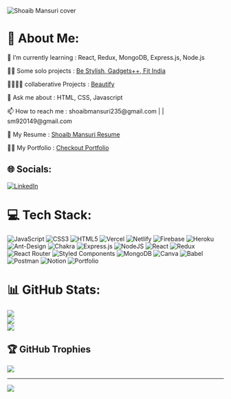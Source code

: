 
![Shoaib Mansuri cover](https://user-images.githubusercontent.com/112754545/226360216-a58babac-da75-4950-b672-6e6103237aa7.jpg)

<!--
**Shoaib20-1998/Shoaib20-1998** is a ✨ _special_ ✨ repository because its `README.md` (this file) appears on your GitHub profile.

Here are some ideas to get you started:

- 🔭 I’m currently working on ...
- 🌱 I’m currently learning ...
- 👯 I’m looking to collaborate on ...
- 🤔 I’m looking for help with ...
- 💬 Ask me about ...
- 📫 How to reach me: ...
- 😄 Pronouns: ...
- ⚡ Fun fact: ...
-->



# 💫 About Me:
 <p> 🌱 I’m currently learning :  React, Redux, MongoDB, Express.js, Node.js </p>
 <p> 🙋‍♂️ Some solo projects :  <a href="https://bestylish.vercel.app/">Be Stylish</a>,<a href="https://gadgets-rho.vercel.app/">   Gadgets++</a>,<a href="https://shoaibmansuriproject1.netlify.app">   Fit India</a></p>
 <p> 👨‍👩‍👧‍👦 collaberative Projects :  <a href="https://beautiffy.netlify.app/">Beautify</a> </p>
 <p> 💬 Ask me about :  HTML, CSS, Javascript</p>
 <p> 📫 How to reach me :  shoaibmansuri235@gmail.com | | sm920149@gmail.com</p>
 <p>📄 My Resume : <a href="https://drive.google.com/file/d/1JoDW9yn8t8igRx9Jj9z5QeWwhpp0CMDW/view?usp=share_link">Shoaib Mansuri Resume</a></p>
 <p>💂‍♂️ My Portfolio :  <a href="https://Shoaib20-1998.github.io"> Checkout Portfolio </a></p>
 



## 🌐 Socials:
[![LinkedIn](https://img.shields.io/badge/LinkedIn-%230077B5.svg?logo=linkedin&logoColor=white)](https://www.linkedin.com/in/shoaib-mansuri-7753b2218/) 

# 💻 Tech Stack:
![JavaScript](https://img.shields.io/badge/javascript-%23323330.svg?style=for-the-badge&logo=javascript&logoColor=%23F7DF1E) ![CSS3](https://img.shields.io/badge/css3-%231572B6.svg?style=for-the-badge&logo=css3&logoColor=white) ![HTML5](https://img.shields.io/badge/html5-%23E34F26.svg?style=for-the-badge&logo=html5&logoColor=white) ![Vercel](https://img.shields.io/badge/vercel-%23000000.svg?style=for-the-badge&logo=vercel&logoColor=white) ![Netlify](https://img.shields.io/badge/netlify-%23000000.svg?style=for-the-badge&logo=netlify&logoColor=#00C7B7) ![Firebase](https://img.shields.io/badge/firebase-%23039BE5.svg?style=for-the-badge&logo=firebase) ![Heroku](https://img.shields.io/badge/heroku-%23430098.svg?style=for-the-badge&logo=heroku&logoColor=white) ![Ant-Design](https://img.shields.io/badge/-AntDesign-%230170FE?style=for-the-badge&logo=ant-design&logoColor=white) ![Chakra](https://img.shields.io/badge/chakra-%234ED1C5.svg?style=for-the-badge&logo=chakraui&logoColor=white) ![Express.js](https://img.shields.io/badge/express.js-%23404d59.svg?style=for-the-badge&logo=express&logoColor=%2361DAFB) ![NodeJS](https://img.shields.io/badge/node.js-6DA55F?style=for-the-badge&logo=node.js&logoColor=white) ![React](https://img.shields.io/badge/react-%2320232a.svg?style=for-the-badge&logo=react&logoColor=%2361DAFB) ![Redux](https://img.shields.io/badge/redux-%23593d88.svg?style=for-the-badge&logo=redux&logoColor=white) ![React Router](https://img.shields.io/badge/React_Router-CA4245?style=for-the-badge&logo=react-router&logoColor=white) ![Styled Components](https://img.shields.io/badge/styled--components-DB7093?style=for-the-badge&logo=styled-components&logoColor=white) ![MongoDB](https://img.shields.io/badge/MongoDB-%234ea94b.svg?style=for-the-badge&logo=mongodb&logoColor=white) ![Canva](https://img.shields.io/badge/Canva-%2300C4CC.svg?style=for-the-badge&logo=Canva&logoColor=white) ![Babel](https://img.shields.io/badge/Babel-F9DC3e?style=for-the-badge&logo=babel&logoColor=black) ![Postman](https://img.shields.io/badge/Postman-FF6C37?style=for-the-badge&logo=postman&logoColor=white) ![Notion](https://img.shields.io/badge/Notion-%23000000.svg?style=for-the-badge&logo=notion&logoColor=white) ![Portfolio](https://img.shields.io/badge/Portfolio-%23000000.svg?style=for-the-badge&logo=firefox&logoColor=#FF7139)
# 📊 GitHub Stats:
![](https://github-readme-stats.vercel.app/api?username=Shoaib20-1998&theme=highcontrast&hide_border=false&include_all_commits=true&count_private=true)<br/>
![](https://github-readme-streak-stats.herokuapp.com/?user=Shoaib20-1998&theme=highcontrast&hide_border=false)<br/>
![](https://github-readme-stats.vercel.app/api/top-langs/?username=Shoaib20-1998&theme=highcontrast&hide_border=false&include_all_commits=true&count_private=true&layout=compact)

## 🏆 GitHub Trophies
![](https://github-profile-trophy.vercel.app/?username=Shoaib20-1998&theme=radical&no-frame=false&no-bg=false&margin-w=4)

---
[![](https://visitcount.itsvg.in/api?id=Shoaib20-1998&icon=5&color=0)](https://visitcount.itsvg.in)

<!-- Proudly created with GPRM ( https://gprm.itsvg.in ) -->
